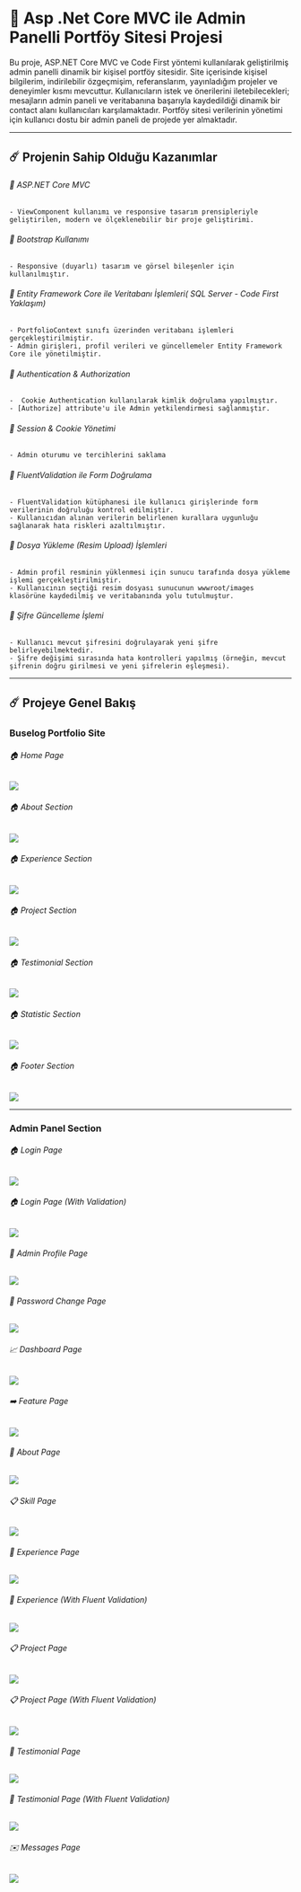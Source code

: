 # 🚀 Asp .Net Core MVC ile Admin Panelli Portföy Sitesi Projesi

Bu proje, ASP.NET Core MVC ve Code First yöntemi kullanılarak geliştirilmiş admin panelli dinamik bir kişisel portföy sitesidir. Site içerisinde kişisel bilgilerim, indirilebilir özgeçmişim, referanslarım, yayınladığım projeler ve deneyimler kısmı mevcuttur. Kullanıcıların istek ve önerilerini iletebilecekleri; mesajların admin paneli ve veritabanına başarıyla kaydedildiği dinamik bir contact alanı kullanıcıları karşılamaktadır. 
Portföy sitesi verilerinin yönetimi için kullanıcı dostu bir admin paneli de projede yer almaktadır.

-----

## ☄️ Projenin Sahip Olduğu Kazanımlar

###### 🌟 ASP.NET Core MVC

    - ViewComponent kullanımı ve responsive tasarım prensipleriyle geliştirilen, modern ve ölçeklenebilir bir proje geliştirimi.
    
###### 🌟 Bootstrap Kullanımı

    - Responsive (duyarlı) tasarım ve görsel bileşenler için kullanılmıştır.
    
###### 🌟 Entity Framework Core ile Veritabanı İşlemleri( SQL Server - Code First Yaklaşım)

    - PortfolioContext sınıfı üzerinden veritabanı işlemleri gerçekleştirilmiştir. 
    - Admin girişleri, profil verileri ve güncellemeler Entity Framework Core ile yönetilmiştir.
    
###### 🌟 Authentication & Authorization 

    -  Cookie Authentication kullanılarak kimlik doğrulama yapılmıştır.
    - [Authorize] attribute'u ile Admin yetkilendirmesi sağlanmıştır.

###### 🌟 Session & Cookie Yönetimi 

    - Admin oturumu ve tercihlerini saklama

###### 🌟 FluentValidation ile Form Doğrulama

    - FluentValidation kütüphanesi ile kullanıcı girişlerinde form verilerinin doğruluğu kontrol edilmiştir.
    - Kullanıcıdan alınan verilerin belirlenen kurallara uygunluğu sağlanarak hata riskleri azaltılmıştır.

###### 🌟 Dosya Yükleme (Resim Upload) İşlemleri

    - Admin profil resminin yüklenmesi için sunucu tarafında dosya yükleme işlemi gerçekleştirilmiştir.
    - Kullanıcının seçtiği resim dosyası sunucunun wwwroot/images klasörüne kaydedilmiş ve veritabanında yolu tutulmuştur.
    
###### 🌟 Şifre Güncelleme İşlemi

    - Kullanıcı mevcut şifresini doğrulayarak yeni şifre belirleyebilmektedir.
    - Şifre değişimi sırasında hata kontrolleri yapılmış (örneğin, mevcut şifrenin doğru girilmesi ve yeni şifrelerin eşleşmesi).

----- 


## ☄️ Projeye Genel Bakış

### Buselog Portfolio Site

###### 🏠 Home Page

<img src="https://github.com/user-attachments/assets/d3f52eca-e2f7-476a-bafc-6b050e7b35e7" width:700>

###### 🏠 About Section

<img src="https://github.com/user-attachments/assets/4a77e8f3-ca96-43bc-81cc-72211bea44e4" width:700>

###### 🏠 Experience Section

<img src="https://github.com/user-attachments/assets/745447c6-72ba-4f77-9fd3-b9effd26272c" width:700>

###### 🏠 Project Section

<img src="https://github.com/user-attachments/assets/03ab2fee-5036-4dba-a465-3b348f05ccf5" width:700>

###### 🏠 Testimonial Section

<img src="https://github.com/user-attachments/assets/a108b29e-2387-476c-be70-8f79cd28aa31" width:700>

###### 🏠 Statistic Section

<img src="https://github.com/user-attachments/assets/fde7dc43-738c-419d-9921-8214c021efc6" width:700>

###### 🏠 Footer Section

<img src="https://github.com/user-attachments/assets/436b23c4-5a4b-4183-9163-a159d603010d" width:700>


-----

### Admin Panel Section

###### 🏠 Login Page

<img src="https://github.com/user-attachments/assets/fb5111c1-d6cc-4bf1-90ed-55053870fd2a" width:700>

###### 🏠 Login Page (With Validation)

<img src="https://github.com/user-attachments/assets/4134fd1a-cbdb-4d24-b642-f6aa2bf30bbf" width:700>

###### 🔎 Admin Profile Page

<img src="https://github.com/user-attachments/assets/0afbeccc-eda5-4a9b-a198-6e7d680eb3f9" width:700>

###### 🪪 Password Change Page

<img src="https://github.com/user-attachments/assets/4d47ff5e-c2ec-44f6-96f6-a7d919a59234" width:700>

###### 📈 Dashboard Page

<img src="https://github.com/user-attachments/assets/7f5b6788-67f4-4e83-8090-0a939f125ca2" width:700>

###### ➡️ Feature Page

<img src="https://github.com/user-attachments/assets/e338e11f-945c-4ec1-9958-e5c18ca3acae" width:700>

###### 🪪 About Page

<img src="https://github.com/user-attachments/assets/c1af8444-8d59-4443-9da1-4258f651ee47" width:700>

###### 📋 Skill Page

<img src="https://github.com/user-attachments/assets/38e78b4d-0336-4812-a4a6-015eff3b844f" width:700>

###### 🔌 Experience Page

<img src="https://github.com/user-attachments/assets/aba6fe62-d4a0-4823-a676-ca4a59c3b26a" width:700>

###### 🔌 Experience (With Fluent Validation)

<img src="https://github.com/user-attachments/assets/ed26fa14-21d2-4dc0-9a37-d5bd0a195974" width:700>

###### 📋 Project Page

<img src="https://github.com/user-attachments/assets/613a79e6-0bc0-4998-88d1-afa8c8574b1f" width:700>

###### 📋 Project Page (With Fluent Validation)

<img src="https://github.com/user-attachments/assets/31b7e4f3-2c14-4f56-94b0-25f5a999fabc" width:700>

###### 👤 Testimonial Page

<img src="https://github.com/user-attachments/assets/1da8bdc1-94bc-4920-86f8-4e9e74b7670a" width:700>

###### 👤 Testimonial Page (With Fluent Validation)

<img src="https://github.com/user-attachments/assets/854ef88d-c915-47d4-98a3-9ccdb9fa60bf" width:700>

###### ✉️ Messages Page

<img src="https://github.com/user-attachments/assets/471ce660-7732-440b-b8a1-cf6376b0c236" width:700>




